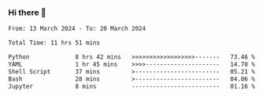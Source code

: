 ### Hi there 👋

<!--
**ututono/ututono** is a ✨ _special_ ✨ repository because its `README.md` (this file) appears on your GitHub profile.

Here are some ideas to get you started:

- 🔭 I’m currently working on ...
- 🌱 I’m currently learning ...
- 👯 I’m looking to collaborate on ...
- 🤔 I’m looking for help with ...
- 💬 Ask me about ...
- 📫 How to reach me: ...
- 😄 Pronouns: ...
- ⚡ Fun fact: ...
-->



<!--START_SECTION:waka-->

```txt
From: 13 March 2024 - To: 20 March 2024

Total Time: 11 hrs 51 mins

Python             8 hrs 42 mins   >>>>>>>>>>>>>>>>>>-------   73.46 %
YAML               1 hr 45 mins    >>>>---------------------   14.78 %
Shell Script       37 mins         >------------------------   05.21 %
Bash               28 mins         >------------------------   04.06 %
Jupyter            8 mins          -------------------------   01.16 %
```

<!--END_SECTION:waka-->
